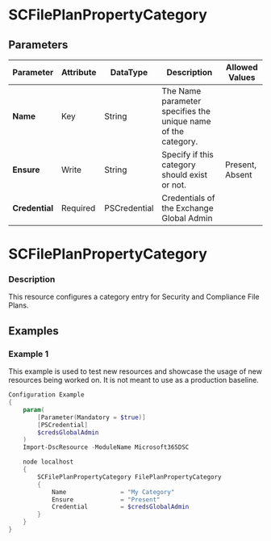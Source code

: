 ﻿# SCFilePlanPropertyCategory

## Parameters

| Parameter | Attribute | DataType | Description | Allowed Values |
| --- | --- | --- | --- | --- |
| **Name** | Key | String | The Name parameter specifies the unique name of the category. ||
| **Ensure** | Write | String | Specify if this category should exist or not. |Present, Absent|
| **Credential** | Required | PSCredential | Credentials of the Exchange Global Admin ||

# SCFilePlanPropertyCategory

### Description

This resource configures a category entry for Security and
Compliance File Plans.

## Examples

### Example 1

This example is used to test new resources and showcase the usage of new resources being worked on.
It is not meant to use as a production baseline.

```powershell
Configuration Example
{
    param(
        [Parameter(Mandatory = $true)]
        [PSCredential]
        $credsGlobalAdmin
    )
    Import-DscResource -ModuleName Microsoft365DSC

    node localhost
    {
        SCFilePlanPropertyCategory FilePlanPropertyCategory
        {
            Name               = "My Category"
            Ensure             = "Present"
            Credential         = $credsGlobalAdmin
        }
    }
}
```

